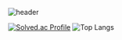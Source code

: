 ![header](https://capsule-render.vercel.app/api?type=wave&color=auto&height=300&section=header&text=Jangwoo's%20Git&fontSize=50)

[![Solved.ac Profile](http://mazassumnida.wtf/api/generate_badge?boj=8282qwe)](https://solved.ac/8282qwe)
![Top Langs](https://github-readme-stats.vercel.app/api/top-langs/?username=8282qwe&layout=compact&theme=dark)


<!--
**8282qwe/8282qwe** is a ✨ _special_ ✨ repository because its `README.md` (this file) appears on your GitHub profile.

Here are some ideas to get you started:

- 🔭 I’m currently working on ...
- 🌱 I’m currently learning ...
- 👯 I’m looking to collaborate on ...
- 🤔 I’m looking for help with ...
- 💬 Ask me about ...
- 📫 How to reach me: ...
- 😄 Pronouns: ...
- ⚡ Fun fact: ...
-->
